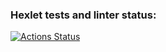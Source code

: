 ### Hexlet tests and linter status:
[![Actions Status](https://github.com/Osormiguero/fullstack-javascript-project-98/actions/workflows/hexlet-check.yml/badge.svg)](https://github.com/Osormiguero/fullstack-javascript-project-98/actions)